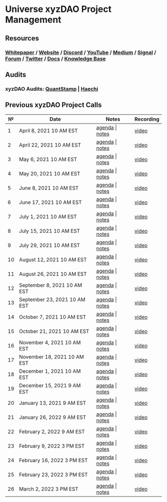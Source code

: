 # **Universe xyzDAO Project Management**

## **Resources**
### [Whitepaper](https://github.com/UniverseXYZ/UniverseXYZ-Whitepaper) / [Website](https://universe.xyz/) / [Discord](https://discord.gg/nfu) / [YouTube](https://www.youtube.com/channel/UCWt00md9T2b4iTsHWp_Fapw) / [Medium](https://medium.com/universe-xyz) / [Signal](https://signal.universe.xyz/#/) / [Forum](https://forum.universe.xyz/) / [Twitter](https://twitter.com/universe_xyz) / [Docs](https://docs.universe.xyz/) / [Knowledge Base](https://universe.freshdesk.com/support/solutions)


## **Audits**
### xyzDAO Audits: [QuantStamp](https://github.com/UniverseXYZ/xyzDAO-PM/blob/master/audits/Quantstamp-DAO.pdf) | [Haechi](https://github.com/UniverseXYZ/xyzDAO-PM/blob/master/audits/HAECHI-DAO.pdf)

## Previous xyzDAO Project Calls

 №  | Date                             | Notes          | Recording            |
--- | -------------------------------- | -------------- | -------------------- |
 1  | April 8, 2021 10 AM EST       | [agenda](https://github.com/UniverseXYZ/xyzDAO-PM/issues/1) \| [notes](https://github.com/UniverseXYZ/xyzDAO-PM/blob/master/Universe%20xyzDAO%20Project%20Calls/call_1.md)     | [video](https://youtu.be/3K4-cWBGl7Y) |
 2  | April 22, 2021 10 AM EST      | [agenda](https://github.com/UniverseXYZ/xyzDAO-PM/issues/2) \| [notes](https://github.com/UniverseXYZ/xyzDAO-PM/blob/master/Universe%20xyzDAO%20Project%20Calls/call_02.md)    | [video](https://youtu.be/JAZOA0ibCVA) |
 3  | May 6, 2021 10 AM EST         | [agenda](https://github.com/UniverseXYZ/xyzDAO-PM/issues/4) \| [notes](https://github.com/UniverseXYZ/xyzDAO-PM/blob/master/Universe%20xyzDAO%20Project%20Calls/call_03.md)    | [video](https://youtu.be/pYz3H-tWTOE) |
 4  | May 20, 2021 10 AM EST        | [agenda](https://github.com/UniverseXYZ/xyzDAO-PM/issues/7) \| [notes](https://github.com/UniverseXYZ/xyzDAO-PM/blob/master/Universe%20xyzDAO%20Project%20Calls/call_04.md)    | [video](https://youtu.be/_0YsbpMqF4E) |
 5  | June 8, 2021 10 AM EST        | [agenda](https://github.com/UniverseXYZ/xyzDAO-PM/issues/11) \| [notes](https://github.com/UniverseXYZ/xyzDAO-PM/blob/master/Universe%20xyzDAO%20Project%20Calls/call_05.md)    | [video](https://youtu.be/glRSBWgwQ34) |
 6  | June 17, 2021 10 AM EST       | [agenda](https://github.com/UniverseXYZ/xyzDAO-PM/issues/13) \| [notes](https://github.com/UniverseXYZ/xyzDAO-PM/blob/master/Universe%20xyzDAO%20Project%20Calls/call_06.md)    | [video](https://youtu.be/IZG1eB5zevw) |
 7  | July 1, 2021 10 AM EST        | [agenda](https://github.com/UniverseXYZ/xyzDAO-PM/issues/14) \| [notes](https://github.com/UniverseXYZ/xyzDAO-PM/blob/master/Universe%20xyzDAO%20Project%20Calls/call_07.md)    | [video](https://youtu.be/VVBaY-zbCec) |
 8  | July 15, 2021 10 AM EST       | [agenda](https://github.com/UniverseXYZ/xyzDAO-PM/issues/18) \| [notes](https://github.com/UniverseXYZ/xyzDAO-PM/blob/master/Universe%20xyzDAO%20Project%20Calls/call_08.md)    | [video](https://youtu.be/6NlsAzwf40M) |
 9  | July 29, 2021 10 AM EST       | [agenda](https://github.com/UniverseXYZ/xyzDAO-PM/issues/20) \| [notes](https://github.com/UniverseXYZ/xyzDAO-PM/blob/master/Universe%20xyzDAO%20Project%20Calls/call_09.md)    | [video](https://youtu.be/e-WTjMysyHY) |
 10 | August 12, 2021 10 AM EST    | [agenda](https://github.com/UniverseXYZ/xyzDAO-PM/issues/23) \| [notes](https://github.com/UniverseXYZ/xyzDAO-PM/blob/master/Universe%20xyzDAO%20Project%20Calls/call_10.md)     | [video](https://youtu.be/H4Fjo08ReJM) |
 11 | August 26, 2021 10 AM EST    | [agenda](https://github.com/UniverseXYZ/xyzDAO-PM/issues/24) \| [notes](https://github.com/UniverseXYZ/xyzDAO-PM/blob/master/Universe%20xyzDAO%20Project%20Calls/call_11.md)     | [video](https://youtu.be/497EfHx4o7k) |
 12 | September 8, 2021 10 AM EST  | [agenda](https://github.com/UniverseXYZ/xyzDAO-PM/issues/25) \| [notes](https://github.com/UniverseXYZ/xyzDAO-PM/blob/master/Universe%20xyzDAO%20Project%20Calls/call_12.md)     | [video](https://youtu.be/N9XX4RF8N64) |
 13 | September 23, 2021 10 AM EST | [agenda](https://github.com/UniverseXYZ/xyzDAO-PM/issues/30) \| [notes](https://github.com/UniverseXYZ/xyzDAO-PM/blob/master/Universe%20xyzDAO%20Project%20Calls/call_13.md)     | [video](https://youtu.be/U1S6s3Lvdt8) |
 14 | October 7, 2021 10 AM EST    | [agenda](https://github.com/UniverseXYZ/xyzDAO-PM/issues/31) \| [notes]()     | [video](https://youtu.be/otSaW_UN1MA) |
 15 | October 21, 2021 10 AM EST   | [agenda](https://github.com/UniverseXYZ/xyzDAO-PM/issues/32) \| [notes]()     | [video](https://youtu.be/BKVvObpaOV8) |
 16 | November 4, 2021 10 AM EST   | [agenda](https://github.com/UniverseXYZ/xyzDAO-PM/issues/33) \| [notes]()     | [video](https://youtu.be/8Hweakx2EEU) |
 17 | November 18, 2021 10 AM EST  | [agenda](https://github.com/UniverseXYZ/xyzDAO-PM/issues/34) \| [notes]()     | [video](https://youtu.be/VCk0fhQz8mw) |
 18 | December 1, 2021 10 AM EST   | [agenda](https://github.com/UniverseXYZ/xyzDAO-PM/issues/35) \| [notes]()     | [video](https://youtu.be/z8NQYiieuvQ) |
 19 | December 15, 2021 9 AM EST   | [agenda](https://github.com/UniverseXYZ/xyzDAO-PM/issues/36) \| [notes]()     | [video](https://youtu.be/m5CmlWfKdkw) |
 20 | January 13, 2021 9 AM EST    | [agenda](https://github.com/UniverseXYZ/xyzDAO-PM/issues/37) \| [notes]()     | [video](https://youtu.be/yCuMugf6bFo) |
 21 | January 26, 2022 9 AM EST    | [agenda](https://github.com/UniverseXYZ/xyzDAO-PM/issues/38) \| [notes]()     | [video](https://youtu.be/JVhbjAvQxnM) |
 22 | February 2, 2022 9 AM EST    | [agenda](https://github.com/UniverseXYZ/xyzDAO-PM/issues/39) \| [notes]()     | [video](https://youtu.be/AujNpydtEX8) |
 23 | February 9, 2022 3 PM EST    | [agenda](https://github.com/UniverseXYZ/xyzDAO-PM/issues/40) \| [notes]()     | [video](https://youtu.be/GtuncSFIZEM) |
 24 | February 16, 2022 3 PM EST   | [agenda](https://github.com/UniverseXYZ/xyzDAO-PM/issues/41) \| [notes]()     | [video](https://youtu.be/XGCrJ8x_wYI) |
 25 | February 23, 2022 3 PM EST   | [agenda](https://github.com/UniverseXYZ/xyzDAO-PM/issues/42) \| [notes]()     | [video](https://youtu.be/hJde3E-fuB4) |
 26 | March 2, 2022 3 PM EST       | [agenda](https://github.com/UniverseXYZ/xyzDAO-PM/issues/43) \| [notes]()     | [video](https://youtu.be/MlmaMbrq2do) |
